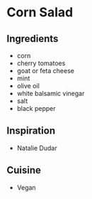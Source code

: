 # Corn Salad

## Ingredients

- corn
- cherry tomatoes
- goat or feta cheese
- mint
- olive oil
- white balsamic vinegar
- salt
- black pepper

## Inspiration

- Natalie Dudar

## Cuisine

- Vegan
